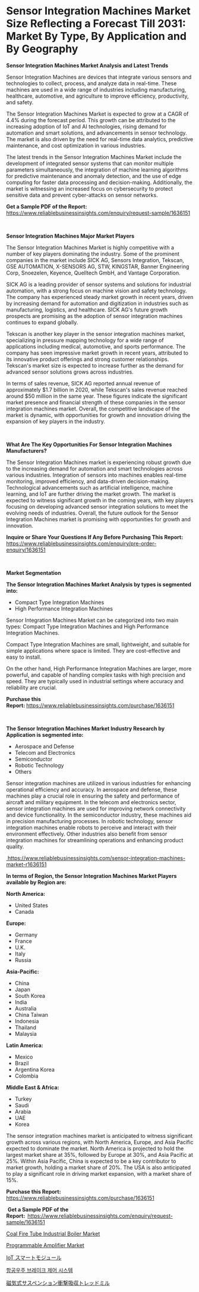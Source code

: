 <p><h1>Sensor Integration Machines Market Size Reflecting a Forecast Till 2031: Market By Type, By Application and By Geography</h1></p><p><strong>Sensor Integration Machines Market Analysis and Latest Trends</strong></p>
<p><p>Sensor Integration Machines are devices that integrate various sensors and technologies to collect, process, and analyze data in real-time. These machines are used in a wide range of industries including manufacturing, healthcare, automotive, and agriculture to improve efficiency, productivity, and safety.</p><p>The Sensor Integration Machines Market is expected to grow at a CAGR of 4.4% during the forecast period. This growth can be attributed to the increasing adoption of IoT and AI technologies, rising demand for automation and smart solutions, and advancements in sensor technology. The market is also driven by the need for real-time data analytics, predictive maintenance, and cost optimization in various industries.</p><p>The latest trends in the Sensor Integration Machines Market include the development of integrated sensor systems that can monitor multiple parameters simultaneously, the integration of machine learning algorithms for predictive maintenance and anomaly detection, and the use of edge computing for faster data processing and decision-making. Additionally, the market is witnessing an increased focus on cybersecurity to protect sensitive data and prevent cyber-attacks on sensor networks.</p></p>
<p><strong>Get a Sample PDF of the Report:&nbsp;</strong> <a href="https://www.reliablebusinessinsights.com/enquiry/request-sample/1636151">https://www.reliablebusinessinsights.com/enquiry/request-sample/1636151</a></p>
<p>&nbsp;</p>
<p><strong>Sensor Integration Machines Major Market Players</strong></p>
<p><p>The Sensor Integration Machines Market is highly competitive with a number of key players dominating the industry. Some of the prominent companies in the market include SICK AG, Sensors Integration, Tekscan, GSE AUTOMATION, X-SENSORS AG, STW, KINGSTAR, Banner Engineering Corp, Snoezelen, Keyence, Quelltech GmbH, and Vantage Corporation.</p><p>SICK AG is a leading provider of sensor systems and solutions for industrial automation, with a strong focus on machine vision and safety technology. The company has experienced steady market growth in recent years, driven by increasing demand for automation and digitization in industries such as manufacturing, logistics, and healthcare. SICK AG's future growth prospects are promising as the adoption of sensor integration machines continues to expand globally.</p><p>Tekscan is another key player in the sensor integration machines market, specializing in pressure mapping technology for a wide range of applications including medical, automotive, and sports performance. The company has seen impressive market growth in recent years, attributed to its innovative product offerings and strong customer relationships. Tekscan's market size is expected to increase further as the demand for advanced sensor solutions grows across industries.</p><p>In terms of sales revenue, SICK AG reported annual revenue of approximately $1.7 billion in 2020, while Tekscan's sales revenue reached around $50 million in the same year. These figures indicate the significant market presence and financial strength of these companies in the sensor integration machines market. Overall, the competitive landscape of the market is dynamic, with opportunities for growth and innovation driving the expansion of key players in the industry.</p></p>
<p>&nbsp;</p>
<p><strong>What Are The Key Opportunities For Sensor Integration Machines Manufacturers?</strong></p>
<p><p>The Sensor Integration Machines market is experiencing robust growth due to the increasing demand for automation and smart technologies across various industries. Integration of sensors into machines enables real-time monitoring, improved efficiency, and data-driven decision-making. Technological advancements such as artificial intelligence, machine learning, and IoT are further driving the market growth. The market is expected to witness significant growth in the coming years, with key players focusing on developing advanced sensor integration solutions to meet the evolving needs of industries. Overall, the future outlook for the Sensor Integration Machines market is promising with opportunities for growth and innovation.</p></p>
<p><strong>Inquire or Share Your Questions If Any Before Purchasing This Report:</strong> <a href="https://www.reliablebusinessinsights.com/enquiry/pre-order-enquiry/1636151">https://www.reliablebusinessinsights.com/enquiry/pre-order-enquiry/1636151</a></p>
<p>&nbsp;</p>
<p><strong>Market Segmentation</strong></p>
<p><strong>The Sensor Integration Machines Market Analysis by types is segmented into:</strong></p>
<p><ul><li>Compact Type Integration Machines</li><li>High Performance Integration Machines</li></ul></p>
<p><p>Sensor Integration Machines Market can be categorized into two main types: Compact Type Integration Machines and High Performance Integration Machines.</p><p>Compact Type Integration Machines are small, lightweight, and suitable for simple applications where space is limited. They are cost-effective and easy to install.</p><p>On the other hand, High Performance Integration Machines are larger, more powerful, and capable of handling complex tasks with high precision and speed. They are typically used in industrial settings where accuracy and reliability are crucial.</p></p>
<p><strong>Purchase this Report:&nbsp;</strong><a href="https://www.reliablebusinessinsights.com/purchase/1636151">https://www.reliablebusinessinsights.com/purchase/1636151</a></p>
<p>&nbsp;</p>
<p><strong>The Sensor Integration Machines Market Industry Research by Application is segmented into:</strong></p>
<p><ul><li>Aerospace and Defense</li><li>Telecom and Electronics</li><li>Semiconductor</li><li>Robotic Technology</li><li>Others</li></ul></p>
<p><p>Sensor integration machines are utilized in various industries for enhancing operational efficiency and accuracy. In aerospace and defense, these machines play a crucial role in ensuring the safety and performance of aircraft and military equipment. In the telecom and electronics sector, sensor integration machines are used for improving network connectivity and device functionality. In the semiconductor industry, these machines aid in precision manufacturing processes. In robotic technology, sensor integration machines enable robots to perceive and interact with their environment effectively. Other industries also benefit from sensor integration machines for streamlining operations and enhancing product quality.</p></p>
<p><a href="https://www.reliablebusinessinsights.com/sensor-integration-machines-market-r1636151">&nbsp;https://www.reliablebusinessinsights.com/sensor-integration-machines-market-r1636151</a></p>
<p><strong>In terms of Region, the Sensor Integration Machines Market Players available by Region are:</strong></p>
<p>
    <p> <strong> North America: </strong>
        <ul>
            <li>United States</li>
            <li>Canada</li>
        </ul>
        </p> 
    <p> <strong> Europe: </strong>
        <ul>
            <li>Germany</li>
            <li>France</li>
            <li>U.K.</li>
            <li>Italy</li>
            <li>Russia</li>
        </ul>
        </p> 
    <p> <strong> Asia-Pacific: </strong>
        <ul>
            <li>China</li>
            <li>Japan</li>
            <li>South Korea</li>
            <li>India</li>
            <li>Australia</li>
            <li>China Taiwan</li>
            <li>Indonesia</li>
            <li>Thailand</li>
            <li>Malaysia</li>
        </ul>
        </p> 
    <p> <strong> Latin America: </strong>
        <ul>
            <li>Mexico</li>
            <li>Brazil</li>
            <li>Argentina Korea</li>
            <li>Colombia</li>
        </ul>
        </p> 
    <p> <strong> Middle East & Africa: </strong>
        <ul>
            <li>Turkey</li>
            <li>Saudi</li>
            <li>Arabia</li>
            <li>UAE</li>
            <li>Korea</li>
        </ul>
    </p>
    </p>
<p><p>The sensor integration machines market is anticipated to witness significant growth across various regions, with North America, Europe, and Asia Pacific expected to dominate the market. North America is projected to hold the largest market share at 35%, followed by Europe at 30%, and Asia Pacific at 25%. Within Asia Pacific, China is expected to be a key contributor to market growth, holding a market share of 20%. The USA is also anticipated to play a significant role in driving market expansion, with a market share of 15%.</p></p>
<p><strong>Purchase this Report: </strong><a href="https://www.reliablebusinessinsights.com/purchase/1636151">https://www.reliablebusinessinsights.com/purchase/1636151</a></p>
<p>&nbsp;<strong>Get a Sample PDF of the Report:&nbsp;&nbsp;</strong><a href="https://www.reliablebusinessinsights.com/enquiry/request-sample/1636151">https://www.reliablebusinessinsights.com/enquiry/request-sample/1636151</a></p>
<p><strong></strong></p>
<p><p><a href="https://github.com/seekum/Market-Research-Report-List-2/blob/main/coal-fire-tube-industrial-boiler-market.md">Coal Fire Tube Industrial Boiler Market</a></p><p><a href="https://issuu.com/reportprime-2/docs/programmable-amplifier-market-size-2030.pptx">Programmable Amplifier Market</a></p><p><a href="https://github.com/LenoraKris2023/Market-Research-Report-List-1/blob/main/881082092224.md">IoT スマートモジュール</a></p><p><a href="https://github.com/RichardLueilwitz787/Market-Research-Report-List-2/blob/main/818321883494.md">항공우주 브레이크 제어 시스템</a></p><p><a href="https://github.com/VernieBarton2023/Market-Research-Report-List-1/blob/main/548048692225.md">磁気式サスペンション衝撃吸収トレッドミル</a></p></p>